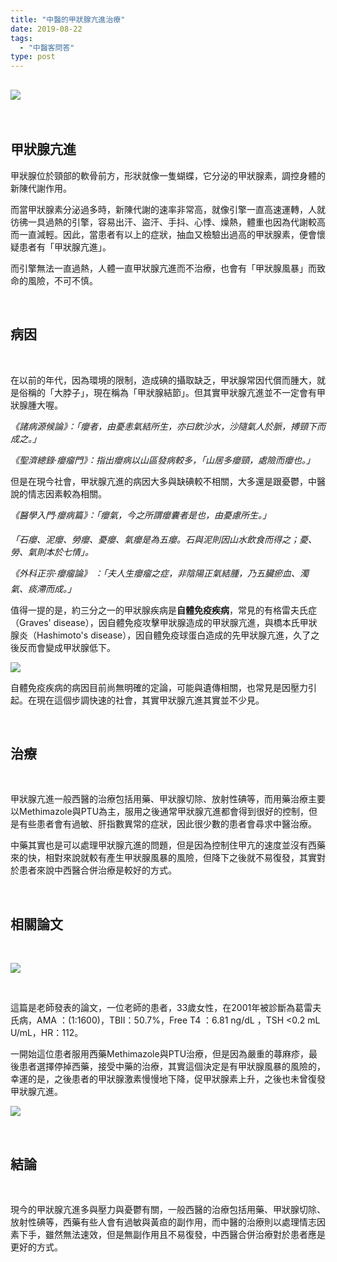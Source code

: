 ```yaml
---
title: "中醫的甲狀腺亢進治療"
date: 2019-08-22
tags: 
  - "中醫客問答"
type: post
---
```


## ![](/images/uploads/bow-300x199.jpg)

 

## 甲狀腺亢進

甲狀腺位於頸部的軟骨前方，形狀就像一隻蝴蝶，它分泌的甲狀腺素，調控身體的新陳代謝作用。

而當甲狀腺素分泌過多時，新陳代謝的速率非常高，就像引擎一直高速運轉，人就彷彿一具過熱的引擎，容易出汗、盜汗、手抖、心悸、燥熱，體重也因為代謝較高而一直減輕。因此，當患者有以上的症狀，抽血又檢驗出過高的甲狀腺素，便會懷疑患者有「甲狀腺亢進」。

而引擎無法一直過熱，人體一直甲狀腺亢進而不治療，也會有「甲狀腺風暴」而致命的風險，不可不慎。

 

## 病因

 

在以前的年代，因為環境的限制，造成碘的攝取缺乏，甲狀腺常因代償而腫大，就是俗稱的「大脖子」，現在稱為「甲狀腺結節」。但其實甲狀腺亢進並不一定會有甲狀腺腫大喔。

_《諸病源候論》：「癭者，由憂恚氣結所生，亦曰飲沙水，沙隨氣人於脈，搏頸下而成之。」_

_《聖濟總錄·癭瘤門》：指出癭病以山區發病較多，「山居多癭頸，處險而癭也。」_

但是在現今社會，甲狀腺亢進的病因大多與缺碘較不相關，大多還是跟憂鬱，中醫說的情志因素較為相關。

_《醫學入門·癭病篇》：「癭氣，今之所謂癭囊者是也，由憂慮所生。」_

_「石癭、泥癭、勞癭、憂癭、氣癭是為五癭。石與泥則因山水飲食而得之；憂、勞、氣則本於七情」。_

_《外科正宗·癭瘤論》 ：「夫人生癭瘤之症，非陰陽正氣結腫，乃五臟瘀血、濁氣、痰滯而成。」_

值得一提的是，約三分之一的甲狀腺疾病是**自體免疫疾病**，常見的有格雷夫氏症（Graves' disease），因自體免疫攻擊甲狀腺造成的甲狀腺亢進，與橋本氏甲狀腺炎（Hashimoto's disease），因自體免疫球蛋白造成的先甲狀腺亢進，久了之後反而會變成甲狀腺低下。

![](/images/uploads/graves-300x169.jpg)

自體免疫疾病的病因目前尚無明確的定論，可能與遺傳相關，也常見是因壓力引起。在現在這個步調快速的社會，其實甲狀腺亢進其實並不少見。

 

## 治療

 

甲狀腺亢進一般西醫的治療包括用藥、甲狀腺切除、放射性碘等，而用藥治療主要以Methimazole與PTU為主，服用之後通常甲狀腺亢進都會得到很好的控制，但是有些患者會有過敏、肝指數異常的症狀，因此很少數的患者會尋求中醫治療。

中藥其實也是可以處理甲狀腺亢進的問題，但是因為控制住甲亢的速度並沒有西藥來的快，相對來說就較有產生甲狀腺風暴的風險，但降下之後就不易復發，其實對於患者來說中西醫合併治療是較好的方式。

 

## 相關論文

 

![](/images/uploads/甲狀腺亢進中藥治療-300x101.png)

 

這篇是老師發表的論文，一位老師的患者，33歲女性，在2001年被診斷為葛雷夫氏病，AMA ：(1:1600)，TBII：50.7%，Free T4 ：6.81 ng/dL ，TSH <0.2 mL U/mL，HR：112。

一開始這位患者服用西藥Methimazole與PTU治療，但是因為嚴重的蕁麻疹，最後患者選擇停掉西藥，接受中藥的治療，其實這個決定是有甲狀腺風暴的風險的，幸運的是，之後患者的甲狀腺激素慢慢地下降，促甲狀腺素上升，之後也未曾復發甲狀腺亢進。

![](/images/uploads/JWXYS-300x193.png)

 

## 結論

 

現今的甲狀腺亢進多與壓力與憂鬱有關，一般西醫的治療包括用藥、甲狀腺切除、放射性碘等，西藥有些人會有過敏與黃疸的副作用，而中醫的治療則以處理情志因素下手，雖然無法速效，但是無副作用且不易復發，中西醫合併治療對於患者應是更好的方式。
